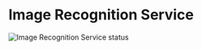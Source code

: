 # Image Recognition Service

![Image Recognition Service status](https://github.com/Eliasyoussef47/cloud-services/actions/workflows/imageRecognitionService-ci.yml/badge.svg)